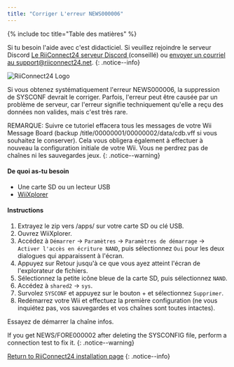 ```yaml
---
title: "Corriger L'erreur NEWS000006"
---
```


{% include toc title="Table des matières" %}

Si tu besoin l'aide avec c'est didacticiel. Si veuillez rejoindre le serveur Discord [ Le RiiConnect24 serveur Discord ](https://discord.gg/b4Y7jfD) (conseillé) ou [envoyer un courriel au support@riiconnect24.net](mailto:support@riiconnect24.net).
{: .notice--info}

![RiiConnect24 Logo](/images/WiiRC24Logo.jpg)

Si vous obtenez systématiquement l'erreur NEWS000006, la suppression de SYSCONF devrait le corriger. Parfois, l'erreur peut être causée par un problème de serveur, car l'erreur signifie techniquement qu'elle a reçu des données non valides, mais c'est très rare.

REMARQUE: Suivre ce tutoriel effacera tous les messages de votre Wii Message Board (backup /title/00000001/00000002/data/cdb.vff si vous souhaitez le conserver). Cela vous obligera également à effectuer à nouveau la configuration initiale de votre Wii. Vous ne perdrez pas de chaînes ni les sauvegardes jeux.
{: .notice--warning}

#### De quoi as-tu besoin
* Une carte SD ou un lecteur USB
* [WiiXplorer](https://sourceforge.net/projects/wiixplorer/files/latest/download)

#### Instructions

1. Extrayez le zip vers /apps/ sur votre carte SD ou clé USB.
1. Ouvrez WiiXplorer.
1. Accédez à ` Démarrer ` -> ` Paramètres ` -> ` Paramètres de démarrage ` -> ` Activer l'accès en écriture NAND `, puis sélectionnez ` Oui ` pour les deux dialogues qui apparaissent à l'écran.
1. Appuyez sur Retour jusqu'à ce que vous ayez atteint l'écran de l'explorateur de fichiers.
1. Sélectionnez la petite icône bleue de la carte SD, puis sélectionnez ` NAND `.
1. Accédez à ` shared2 ` -> ` sys `.
1. Survolez `SYSCONF` et appuyez sur le bouton + et sélectionnez ` Supprimer `.
1. Redémarrez votre Wii et effectuez la première configuration (ne vous inquiétez pas, vos sauvegardes et vos chaînes sont toutes intactes).

Essayez de démarrer la chaîne infos.

If you get NEWS/FORE000002 after deleting the SYSCONFIG file, perform a connection test to fix it.
{: .notice--warning}

[Return to RiiConnect24 installation page](riiconnect24)
{: .notice--info}
